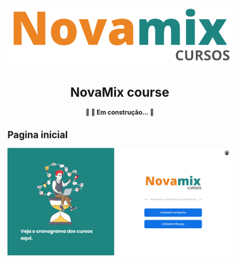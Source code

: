 <img src= "https://github.com/Joaovitorcgds/nmx-course/blob/ffcc4a82d7e04995c89baaeab91130d19940ab46/src/assets/logo.png">

<h1 align="center">NovaMix course</h1>
<h4 align="center"> 
	🚧  🚀 Em construção...  🚧
</h4>


<h2>Pagina inicial</h2>

<img src= "https://github.com/Joaovitorcgds/nmx-course/blob/main/src/assets/rdAssets/img1.png">